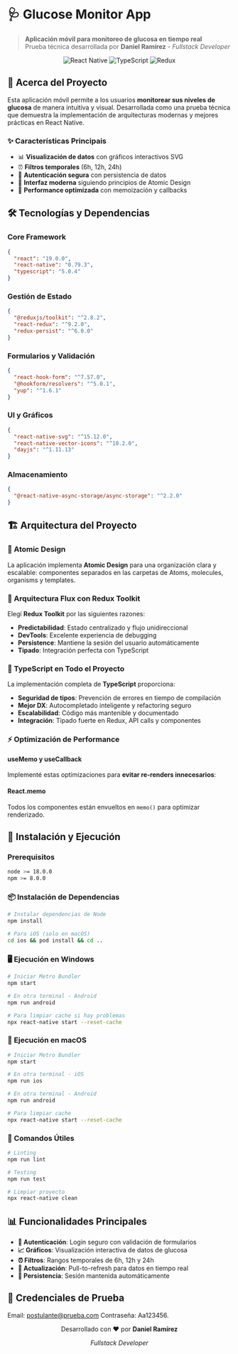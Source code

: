 # 🩺 Glucose Monitor App

> **Aplicación móvil para monitoreo de glucosa en tiempo real**  
> Prueba técnica desarrollada por **Daniel Ramírez** - *Fullstack Developer*

<div align="center">

![React Native](https://img.shields.io/badge/React_Native-20232A?style=for-the-badge&logo=react&logoColor=61DAFB)
![TypeScript](https://img.shields.io/badge/TypeScript-007ACC?style=for-the-badge&logo=typescript&logoColor=white)
![Redux](https://img.shields.io/badge/Redux-593D88?style=for-the-badge&logo=redux&logoColor=white)

</div>

## 📱 Acerca del Proyecto

Esta aplicación móvil permite a los usuarios **monitorear sus niveles de glucosa** de manera intuitiva y visual. Desarrollada como una prueba técnica que demuestra la implementación de arquitecturas modernas y mejores prácticas en React Native.

### ✨ Características Principais
- 📊 **Visualización de datos** con gráficos interactivos SVG
- ⏰ **Filtros temporales** (6h, 12h, 24h)
- 🔐 **Autenticación segura** con persistencia de datos
- 🎨 **Interfaz moderna** siguiendo principios de Atomic Design
- 🚀 **Performance optimizada** con memoización y callbacks

## 🛠️ Tecnologías y Dependencias

### Core Framework
```json
{
  "react": "19.0.0",
  "react-native": "0.79.3",
  "typescript": "5.0.4"
}
```

### Gestión de Estado
```json
{
  "@reduxjs/toolkit": "^2.8.2",
  "react-redux": "^9.2.0",
  "redux-persist": "^6.0.0"
}
```

### Formularios y Validación
```json
{
  "react-hook-form": "^7.57.0",
  "@hookform/resolvers": "^5.0.1",
  "yup": "^1.6.1"
}
```

### UI y Gráficos
```json
{
  "react-native-svg": "^15.12.0",
  "react-native-vector-icons": "^10.2.0",
  "dayjs": "^1.11.13"
}
```

### Almacenamiento
```json
{
  "@react-native-async-storage/async-storage": "^2.2.0"
}
```

## 🏗️ Arquitectura del Proyecto

### 🎯 Atomic Design
La aplicación implementa **Atomic Design** para una organización clara y escalable: componentes separados en las carpetas de Atoms, molecules, organisms y templates.

### 🔄 Arquitectura Flux con Redux Toolkit
Elegí **Redux Toolkit** por las siguientes razones:

- **Predictabilidad**: Estado centralizado y flujo unidireccional
- **DevTools**: Excelente experiencia de debugging
- **Persistence**: Mantiene la sesión del usuario automáticamente
- **Tipado**: Integración perfecta con TypeScript

### 📝 TypeScript en Todo el Proyecto
La implementación completa de **TypeScript** proporciona:

- **Seguridad de tipos**: Prevención de errores en tiempo de compilación
- **Mejor DX**: Autocompletado inteligente y refactoring seguro
- **Escalabilidad**: Código más mantenible y documentado
- **Integración**: Tipado fuerte en Redux, API calls y componentes

### ⚡ Optimización de Performance

#### useMemo y useCallback
Implementé estas optimizaciones para **evitar re-renders innecesarios**:
#### React.memo
Todos los componentes están envueltos en `memo()` para optimizar renderizado.


## 🚀 Instalación y Ejecución

### Prerequisitos
```bash
node >= 18.0.0
npm >= 8.0.0
```

### 📦 Instalación de Dependencias
```bash
# Instalar dependencias de Node
npm install

# Para iOS (solo en macOS)
cd ios && pod install && cd ..
```

### 🖥️ Ejecución en Windows

```bash
# Iniciar Metro Bundler
npm start

# En otra terminal - Android
npm run android

# Para limpiar cache si hay problemas
npx react-native start --reset-cache
```

### 🍎 Ejecución en macOS

```bash
# Iniciar Metro Bundler
npm start

# En otra terminal - iOS
npm run ios

# En otra terminal - Android
npm run android

# Para limpiar cache
npx react-native start --reset-cache
```

### 🔧 Comandos Útiles

```bash
# Linting
npm run lint

# Testing
npm run test

# Limpiar proyecto
npx react-native clean
```

## 📊 Funcionalidades Principales

- **🔐 Autenticación**: Login seguro con validación de formularios
- **📈 Gráficos**: Visualización interactiva de datos de glucosa
- **⏰ Filtros**: Rangos temporales de 6h, 12h y 24h
- **🔄 Actualización**: Pull-to-refresh para datos en tiempo real
- **💾 Persistencia**: Sesión mantenida automáticamente

## 🎨 Credenciales de Prueba
  Email: postulante@prueba.com
  Contraseña: Aa123456.

  <div align="center">
  <p>Desarrollado con ❤️ por <strong>Daniel Ramírez</strong></p>
  <p><em>Fullstack Developer</em></p>
</div>
